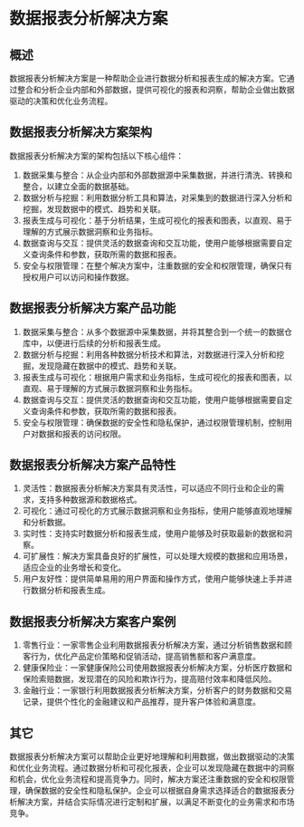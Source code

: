 # 数据报表分析解决方案

## 概述

数据报表分析解决方案是一种帮助企业进行数据分析和报表生成的解决方案。它通过整合和分析企业内部和外部数据，提供可视化的报表和洞察，帮助企业做出数据驱动的决策和优化业务流程。

## 数据报表分析解决方案架构

数据报表分析解决方案的架构包括以下核心组件：

1. 数据采集与整合：从企业内部和外部数据源中采集数据，并进行清洗、转换和整合，以建立全面的数据基础。
2. 数据分析与挖掘：利用数据分析工具和算法，对采集到的数据进行深入分析和挖掘，发现数据中的模式、趋势和关联。
3. 报表生成与可视化：基于分析结果，生成可视化的报表和图表，以直观、易于理解的方式展示数据洞察和业务指标。
4. 数据查询与交互：提供灵活的数据查询和交互功能，使用户能够根据需要自定义查询条件和参数，获取所需的数据和报表。
5. 安全与权限管理：在整个解决方案中，注重数据的安全和权限管理，确保只有授权用户可以访问和操作数据。

## 数据报表分析解决方案产品功能

1. 数据采集与整合：从多个数据源中采集数据，并将其整合到一个统一的数据仓库中，以便进行后续的分析和报表生成。
2. 数据分析与挖掘：利用各种数据分析技术和算法，对数据进行深入分析和挖掘，发现隐藏在数据中的模式、趋势和关联。
3. 报表生成与可视化：根据用户需求和业务指标，生成可视化的报表和图表，以直观、易于理解的方式展示数据洞察和业务指标。
4. 数据查询与交互：提供灵活的数据查询和交互功能，使用户能够根据需要自定义查询条件和参数，获取所需的数据和报表。
5. 安全与权限管理：确保数据的安全性和隐私保护，通过权限管理机制，控制用户对数据和报表的访问权限。

## 数据报表分析解决方案产品特性

1. 灵活性：数据报表分析解决方案具有灵活性，可以适应不同行业和企业的需求，支持多种数据源和数据格式。
2. 可视化：通过可视化的方式展示数据洞察和业务指标，使用户能够直观地理解和分析数据。
3. 实时性：支持实时数据分析和报表生成，使用户能够及时获取最新的数据和洞察。
4. 可扩展性：解决方案具备良好的扩展性，可以处理大规模的数据和应用场景，适应企业的业务增长和变化。
5. 用户友好性：提供简单易用的用户界面和操作方式，使用户能够快速上手并进行数据分析和报表生成。

## 数据报表分析解决方案客户案例

1. 零售行业：一家零售企业利用数据报表分析解决方案，通过分析销售数据和顾客行为，优化产品定价策略和促销活动，提高销售额和客户满意度。
2. 健康保险业：一家健康保险公司使用数据报表分析解决方案，分析医疗数据和保险索赔数据，发现潜在的风险和欺诈行为，提高赔付效率和降低风险。
3. 金融行业：一家银行利用数据报表分析解决方案，分析客户的财务数据和交易记录，提供个性化的金融建议和产品推荐，提升客户体验和满意度。

## 其它

数据报表分析解决方案可以帮助企业更好地理解和利用数据，做出数据驱动的决策和优化业务流程。通过数据分析和可视化报表，企业可以发现隐藏在数据中的洞察和机会，优化业务流程和提高竞争力。同时，解决方案还注重数据的安全和权限管理，确保数据的安全性和隐私保护。企业可以根据自身需求选择适合的数据报表分析解决方案，并结合实际情况进行定制和扩展，以满足不断变化的业务需求和市场竞争。
